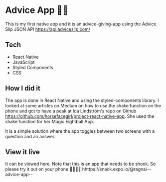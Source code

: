 # Advice App 📱🔮

This is my first native app and it is an advice-giving-app using the Advice Slip JSON API https://api.adviceslip.com/ 

## Tech

- React Native
- JavaScript
- Styled Components
- CSS


## How I did it

The app is done in React Native and using the styled-components library. I looked at some articles on Medium on how to use the shake function on the phone and got to have a peak at Ida Lindström's repo on Github https://github.com/horsefacegirl/project-react-native-app. She used the shake function for her Magic Eightball App.

It is a simple solution where the app toggles between two screens with a question and an answer. 

## View it live

It can be viewed here. 
Note that this is an app that needs to be shook. So please try it out on your phone 🙂🙏🏼📱
hhttps://snack.expo.io/@ragna/--advice-app--
